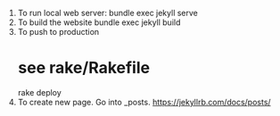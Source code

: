 1) To run local web server:
	bundle exec jekyll serve
2) To build the website
	bundle exec jekyll build
3) To push to production
	# see rake/Rakefile
	rake deploy
4) To create new page. Go into _posts.
	https://jekyllrb.com/docs/posts/
